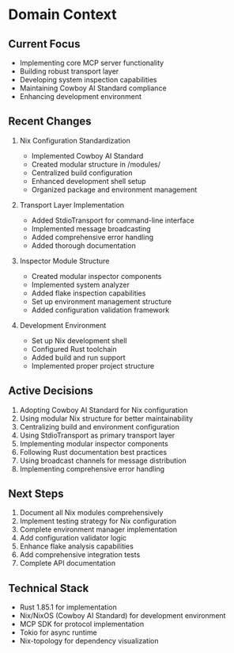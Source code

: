 # Domain Context

## Current Focus
- Implementing core MCP server functionality
- Building robust transport layer
- Developing system inspection capabilities
- Maintaining Cowboy AI Standard compliance
- Enhancing development environment

## Recent Changes
1. Nix Configuration Standardization
   - Implemented Cowboy AI Standard
   - Created modular structure in /modules/
   - Centralized build configuration
   - Enhanced development shell setup
   - Organized package and environment management

2. Transport Layer Implementation
   - Added StdioTransport for command-line interface
   - Implemented message broadcasting
   - Added comprehensive error handling
   - Added thorough documentation

3. Inspector Module Structure
   - Created modular inspector components
   - Implemented system analyzer
   - Added flake inspection capabilities
   - Set up environment management structure
   - Added configuration validation framework

4. Development Environment
   - Set up Nix development shell
   - Configured Rust toolchain
   - Added build and run support
   - Implemented proper project structure

## Active Decisions
1. Adopting Cowboy AI Standard for Nix configuration
2. Using modular Nix structure for better maintainability
3. Centralizing build and environment configuration
4. Using StdioTransport as primary transport layer
5. Implementing modular inspector components
6. Following Rust documentation best practices
7. Using broadcast channels for message distribution
8. Implementing comprehensive error handling

## Next Steps
1. Document all Nix modules comprehensively
2. Implement testing strategy for Nix configuration
3. Complete environment manager implementation
4. Add configuration validator logic
5. Enhance flake analysis capabilities
6. Add comprehensive integration tests
7. Complete API documentation

## Technical Stack
- Rust 1.85.1 for implementation
- Nix/NixOS (Cowboy AI Standard) for development environment
- MCP SDK for protocol implementation
- Tokio for async runtime
- Nix-topology for dependency visualization 